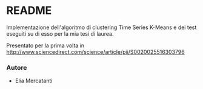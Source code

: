 # README

Implementazione dell'algoritmo di clustering Time Series K-Means e dei test eseguiti su di esso per la mia tesi di laurea. 

Presentato per la prima volta in http://www.sciencedirect.com/science/article/pii/S0020025516303796

### Autore ###
* Elia Mercatanti
